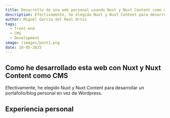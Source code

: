 ```yaml
---
title: Desarrollo de una web personal usando Nuxt y Nuxt Content como CMS
description: Efectivamente, he elegido Nuxt y Nuxt Content para desarrollar un portafolio/blog personal en vez de Wordpress.
author: Miguel García del Real Ortiz
tags:
  - front-end
  - CMS
  - Development
image: /images/post1.png
date: 19-05-2025
---
```


## Como he desarrollado esta web con Nuxt y Nuxt Content como CMS

Efectivamente, he elegido Nuxt y Nuxt Content para desarrollar un portafolio/blog personal en vez de Wordpress.

## Experiencia personal
